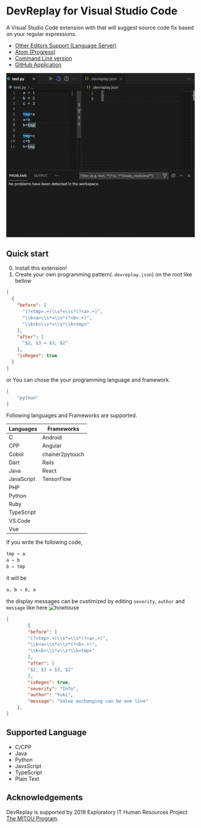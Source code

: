 # DevReplay for Visual Studio Code

A Visual Studio Code extension with that will suggest source code fix based on your regular expressions.

* [Other Editors Support (Language Server)](https://www.npmjs.com/package/devreplay-server)
* [Atom (Progress)](https://atom.io/packages/atom-devreplay)
* [Command Line version](https://www.npmjs.com/package/devreplay)
* [GitHub Application](https://github.com/marketplace/dev-replay)

![howtouse](img/usage.gif)

## Quick start

0. Install this extension!
1. Create your own programming pattern(`.devreplay.json`) on the root like bellow

```json
[
  {
    "before": [
      "(?<tmp>.+)\\s*=\\s*(?<a>.+)",
      "\\k<a>\\s*=\\s*(?<b>.+)",
      "\\k<b>\\s*=\\s*\\k<tmp>"
    ],
    "after": [
      "$2, $3 = $3, $2"
    ],
    "isRegex": true
  }
]
```

or You can chose the your programming language and framework.

```json
[
    "python"
]
```

Following languages and Frameworks are supported.

| Languages  | Frameworks      |
|------------|-----------------|
| C          | Android         |
| CPP        | Angular         |
| Cobol      | chainer2pytouch |
| Dart       | Rails           |
| Java       | React           |
| JavaScript | TensorFlow      |
| PHP        |                 |
| Python     |                 |
| Ruby       |                 |
| TypeScript |                 |
| VS Code    |                 |
| Vue        |                 |

If you write the following code,

```python
tmp = a
a = b
b = tmp
```

it will be

```python
a, b = b, a
```

the display messages can be custimized by editing `severity`, `author` and `message` like here
![howtouse](img/DevReplayReplay.gif)

```json
[
        {
        "before": [
        "(?<tmp>.+)\\s*=\\s*(?<a>.+)",
        "\\k<a>\\s*=\\s*(?<b>.+)",
        "\\k<b>\\s*=\\s*\\k<tmp>"
        ],
        "after": [
        "$2, $3 = $3, $2"
        ],
        "isRegex": true,
        "severity": "Info",
        "author": "Yuki",
        "message": "Value exchanging can be one line"
    },
]
```

## Supported Language

* C/CPP
* Java
* Python
* JavsScript
* TypeScript
* Plain Text

## Acknowledgements

DevReplay is supported by 2019 Exploratory IT Human Resources Project [The MITOU Program](https://www.ipa.go.jp/jinzai/mitou/portal_index.html).
